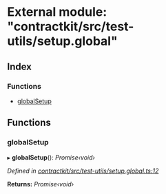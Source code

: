 # External module: "contractkit/src/test-utils/setup.global"

## Index

### Functions

* [globalSetup](_contractkit_src_test_utils_setup_global_.md#globalsetup)

## Functions

###  globalSetup

▸ **globalSetup**(): *Promise‹void›*

*Defined in [contractkit/src/test-utils/setup.global.ts:12](https://github.com/celo-org/celo-monorepo/blob/master/packages/contractkit/src/test-utils/setup.global.ts#L12)*

**Returns:** *Promise‹void›*
